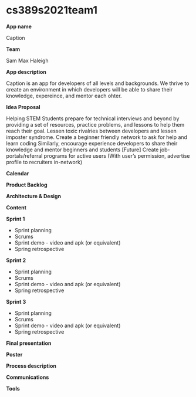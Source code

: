 # cs389s2021team1

**App name**

Caption

**Team** 

Sam
Max
Haleigh

**App description**

Caption is an app for developers of all levels and backgrounds. We thrive to create an environment in which developers will be able to share their knowledge, expereince, and mentor each ohter.

**Idea Proposal**

Helping STEM Students prepare for technical interviews and beyond by providing a set of resources, practice problems, and lessons to help them reach their goal.
Lessen toxic rivalries between developers and lessen imposter syndrome.
Create a beginner friendly network to ask for help and learn coding
Similarly, encourage experience developers to share their knowledge and mentor beginners and students
[Future] Create job-portals/referral programs for active users (With user’s permission, advertise profile to recruiters in-network)


**Calendar**

**Product Backlog**

**Architecture & Design**

**Content**

**Sprint 1**

* Sprint planning
* Scrums
* Sprint demo - video and apk (or equivalent)
* Spring retrospective

**Sprint 2**

* Sprint planning
* Scrums
* Sprint demo - video and apk (or equivalent)
* Spring retrospective

**Sprint 3** 

* Sprint planning
* Scrums
* Sprint demo - video and apk (or equivalent)
* Spring retrospective

**Final presentation**

**Poster**

**Process description**

**Communications**

**Tools**
